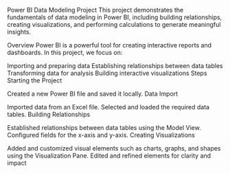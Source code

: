 
Power BI Data Modeling Project
This project demonstrates the fundamentals of data modeling in Power BI, including building relationships, creating visualizations, and performing calculations to generate meaningful insights.

Overview
Power BI is a powerful tool for creating interactive reports and dashboards. In this project, we focus on:

Importing and preparing data
Establishing relationships between data tables
Transforming data for analysis
Building interactive visualizations
Steps
Starting the Project

Created a new Power BI file and saved it locally.
Data Import

Imported data from an Excel file.
Selected and loaded the required data tables.
Building Relationships

Established relationships between data tables using the Model View.
Configured fields for the x-axis and y-axis.
Creating Visualizations

Added and customized visual elements such as charts, graphs, and shapes using the Visualization Pane.
Edited and refined elements for clarity and impact
